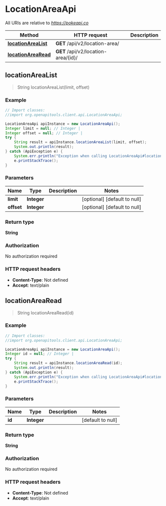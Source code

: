 # LocationAreaApi

All URIs are relative to *https://pokeapi.co*

Method | HTTP request | Description
------------- | ------------- | -------------
[**locationAreaList**](LocationAreaApi.md#locationAreaList) | **GET** /api/v2/location-area/ | 
[**locationAreaRead**](LocationAreaApi.md#locationAreaRead) | **GET** /api/v2/location-area/{id}/ | 



## locationAreaList

> String locationAreaList(limit, offset)



### Example

```java
// Import classes:
//import org.openapitools.client.api.LocationAreaApi;

LocationAreaApi apiInstance = new LocationAreaApi();
Integer limit = null; // Integer | 
Integer offset = null; // Integer | 
try {
    String result = apiInstance.locationAreaList(limit, offset);
    System.out.println(result);
} catch (ApiException e) {
    System.err.println("Exception when calling LocationAreaApi#locationAreaList");
    e.printStackTrace();
}
```

### Parameters


Name | Type | Description  | Notes
------------- | ------------- | ------------- | -------------
 **limit** | **Integer**|  | [optional] [default to null]
 **offset** | **Integer**|  | [optional] [default to null]

### Return type

**String**

### Authorization

No authorization required

### HTTP request headers

- **Content-Type**: Not defined
- **Accept**: text/plain


## locationAreaRead

> String locationAreaRead(id)



### Example

```java
// Import classes:
//import org.openapitools.client.api.LocationAreaApi;

LocationAreaApi apiInstance = new LocationAreaApi();
Integer id = null; // Integer | 
try {
    String result = apiInstance.locationAreaRead(id);
    System.out.println(result);
} catch (ApiException e) {
    System.err.println("Exception when calling LocationAreaApi#locationAreaRead");
    e.printStackTrace();
}
```

### Parameters


Name | Type | Description  | Notes
------------- | ------------- | ------------- | -------------
 **id** | **Integer**|  | [default to null]

### Return type

**String**

### Authorization

No authorization required

### HTTP request headers

- **Content-Type**: Not defined
- **Accept**: text/plain


